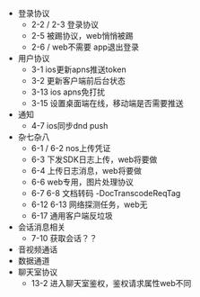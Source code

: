 - 登录协议
    * 2-2 / 2-3 登录协议
    * 2-5 被踢协议，web悄悄被踢
    * 2-6 / web不需要 app退出登录
- 用户协议
    * 3-1 ios更新apns推送token
    * 3-2 更新客户端前后台状态
    * 3-13 ios apns免打扰
    * 3-15 设置桌面端在线，移动端是否需要推送
- 通知
    * 4-7 ios同步dnd push
- 杂七杂八
    * 6-1 / 6-2 nos上传凭证
    * 6-3 下发SDK日志上传，web将要做
    * 6-4 上传日志消息，web将要做
    * 6-6 web专用，图片处理协议
    * 6-7 6-8 文档转码 -DocTranscodeReqTag
    * 6-12 6-13 网络探测任务，web无
    * 6-17 通用客户端反垃圾
- 会话消息相关
    * 7-10 获取会话？？
- 音视频通话
- 数据通道
- 聊天室协议
    * 13-2 进入聊天室鉴权，鉴权请求属性web不同